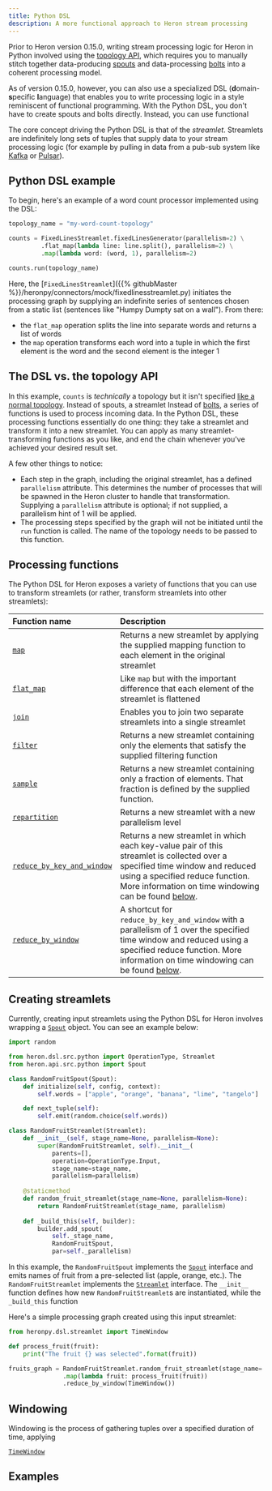 ```yaml
---
title: Python DSL
description: A more functional approach to Heron stream processing
---
```


Prior to Heron version 0.15.0, writing stream processing logic for Heron in Python involved using the [topology API](../topologies), which requires you to manually stitch together data-producing [spouts](../spouts) and data-processing [bolts](../bolts) into a coherent processing model.

As of version 0.15.0, however, you can also use a specialized DSL (**d**omain-**s**pecific **l**anguage) that enables you to write processing logic in a style reminiscent of functional programming. With the Python DSL, you don't have to create spouts and bolts directly. Instead, you can use functional 

The core concept driving the Python DSL is that of the *streamlet*. Streamlets are indefinitely long sets of tuples that supply data to your stream processing logic (for example by pulling in data from a pub-sub system like [Kafka](https://kafka.apache.org/) or [Pulsar](http://pulsar.incubator.apache.org/)).

## Python DSL example

To begin, here's an example of a word count processor implemented using the DSL:

```python
topology_name = "my-word-count-topology"

counts = FixedLinesStreamlet.fixedLinesGenerator(parallelism=2) \
         .flat_map(lambda line: line.split(), parallelism=2) \
         .map(lambda word: (word, 1), parallelism=2)

counts.run(topology_name)
```

Here, the [`FixedLinesStreamlet`]({{% githubMaster %}}/heronpy/connectors/mock/fixedlinesstreamlet.py) initiates the processing graph by supplying an indefinite series of sentences chosen from a static list (sentences like "Humpy Dumpty sat on a wall"). From there:

* the `flat_map` operation splits the line into separate words and returns a list of words
* the `map` operation transforms each word into a tuple in which the first element is the word and the second element is the integer 1

## The DSL vs. the topology API

In this example, `counts` is *technically* a topology but it isn't specified [like a normal topology](../topologies). Instead of spouts, a streamlet Instead of [bolts](../bolts), a series of functions is used to process incoming data. In the Python DSL, these processing functions essentially do one thing: they take a streamlet and transform it into a new streamlet. You can apply as many streamlet-transforming functions as you like, and end the chain whenever you've achieved your desired result set.

A few other things to notice:

* Each step in the graph, including the original streamlet, has a defined `parallelism` attribute. This determines the number of processes that will be spawned in the Heron cluster to handle that transformation. Supplying a `parallelism` attribute is optional; if not supplied, a parallelism hint of 1 will be applied.
* The processing steps specified by the graph will not be initiated until the `run` function is called. The name of the topology needs to be passed to this function.

## Processing functions

The Python DSL for Heron exposes a variety of functions that you can use to transform streamlets (or rather, transform streamlets into other streamlets):

Function name | Description
:-------------|:------------
[`map`](/api/python/dsl/streamlet.m.html#heronpy.dsl.streamlet.Streamlet.map) | Returns a new streamlet by applying the supplied mapping function to each element in the original streamlet
[`flat_map`](/api/python/dsl/streamlet.m.html#heronpy.dsl.streamlet.Streamlet.flat_map) | Like `map` but with the important difference that each element of the streamlet is flattened
[`join`](/api/python/dsl/streamlet.m.html#heronpy.dsl.streamlet.Streamlet.join) | Enables you to join two separate streamlets into a single streamlet
[`filter`](/api/python/dsl/streamlet.m.html#heronpy.dsl.streamlet.Streamlet.filter) | Returns a new streamlet containing only the elements that satisfy the supplied filtering function
[`sample`](/api/python/dsl/streamlet.m.html#heronpy.dsl.streamlet.Streamlet.sample) | Returns a new streamlet containing only a fraction of elements. That fraction is defined by the supplied function.
[`repartition`](/api/python/dsl/streamlet.m.html#heronpy.dsl.streamlet.Streamlet.repartition) | Returns a new streamlet with a new parallelism level
[`reduce_by_key_and_window`](/api/python/dsl/streamlet.m.html#heronpy.dsl.streamlet.Streamlet.reduce_by_key_and_window) | Returns a new streamlet in which each key-value pair of this streamlet is collected over a specified time window and reduced using a specified reduce function. More information on time windowing can be found [below](#windowing).
[`reduce_by_window`](/api/python/dsl/streamlet.m.html#heronpy.dsl.streamlet.Streamlet.reduce_by_window) | A shortcut for `reduce_by_key_and_window` with a parallelism of 1 over the specified time window and reduced using a specified reduce function. More information on time windowing can be found [below](#windowing).

## Creating streamlets

Currently, creating input streamlets using the Python DSL for Heron involves wrapping a [`Spout`](/api/python/api/spout/spout.m.html) object. You can see an example below:

```python
import random

from heron.dsl.src.python import OperationType, Streamlet
from heron.api.src.python import Spout

class RandomFruitSpout(Spout):
    def initialize(self, config, context):
        self.words = ["apple", "orange", "banana", "lime", "tangelo"]

    def next_tuple(self):
        self.emit(random.choice(self.words))

class RandomFruitStreamlet(Streamlet):
    def __init__(self, stage_name=None, parallelism=None):
        super(RandomFruitStreamlet, self).__init__(
            parents=[],
            operation=OperationType.Input,
            stage_name=stage_name,
            parallelism=parallelism)
    
    @staticmethod
    def random_fruit_streamlet(stage_name=None, parallelism=None):
        return RandomFruitStreamlet(stage_name, parallelism)
    
    def _build_this(self, builder):
        builder.add_spout(
            self._stage_name,
            RandomFruitSpout,
            par=self._parallelism)
```

In this example, the `RandomFruitSpout` implements the [`Spout`](/api/python/api/spout/spout.m.html) interface and emits names of fruit from a pre-selected list (apple, orange, etc.). The `RandomFruitStreamlet` implements the [`Streamlet`](/api/python/dsl/streamlet.m.html) interface. The `__init__` function defines how new `RandomFruitStreamlet`s are instantiated, while the `_build_this` function

Here's a simple processing graph created using this input streamlet:

```python
from heronpy.dsl.streamlet import TimeWindow

def process_fruit(fruit):
    print("The fruit {} was selected".format(fruit))

fruits_graph = RandomFruitStreamlet.random_fruit_streamlet(stage_name='input', parallelism=3)
               .map(lambda fruit: process_fruit(fruit))
               .reduce_by_window(TimeWindow())
```

## Windowing

Windowing is the process of gathering tuples over a specified duration of time, applying

[`TimeWindow`](/api/python/dsl/streamlet.m.html#heronpy.dsl.streamlet.TimeWindow)

## Examples

